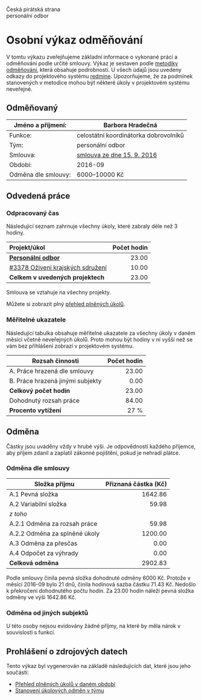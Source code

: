 Česká pirátská strana  
personální odbor

Osobní výkaz odměňování
=======================

V tomtu výkazu zveřejňujeme základní informace o vykonané práci a odměňování
podle určité smlouvy. Výkaz je sestaven podle [metodiky odměňování][metodika],
která obsahuje podrobnosti. U všech údajů jsou uvedeny odkazy do projektového
systému [redmine](https://redmine.pirati.cz). Upozorňujeme, že za podmínek
stanovených v metodice mohou být některé úkoly v projektovém systému neveřejné.

Odměňovaný
----------

Jméno a příjmení:        | Barbora Hradečná
-----------------------  | --------------------
Funkce:                  | celostátní koordinátorka dobrovolníků
Tým:                     | personální odbor
Smlouva:                 | [smlouva ze dne 15. 9. 2016][smlouva]
Období:                  | 2016-09
Odměna dle smlouvy:      | 6000–10000 Kč

Odvedená práce
--------------

### Odpracovaný čas

Následující seznam zahrnuje všechny úkoly, které zabraly déle než 3 hodiny.

| Projekt/úkol                              |   Počet hodin |
|:------------------------------------------|--------------:|
| **[Personální odbor][p43]**               |         23.00 |
| [#3378 Oživení krajských sdružení][t3378] |         10.00 |
| **Celkem v uvedených projektech**         |         23.00 |

Smlouva se vztahuje na všechny projekty. 

Můžete si zobrazit plný [přehled plněných úkolů][tasklist].

### Měřitelné ukazatele

Následující tabulka obsahuje měřitelné ukazatele za všechny úkoly v daném měsíci
včetně neveřejných úkolů. Proto mohou být hodiny v ní vyšší než se vám bez
přihlášení zobrazí v projektovém systému.

Rozsah činnosti                        | Počet hodin
--------------                         | ----------:
A. Práce hrazená dle smlouvy           |  23.00
B. Práce hrazená jinými subjekty       |   0.00
**Celkový počet hodin**                |  23.00
Dohodnutý rozsah práce                 |  84.00
**Procento vytížení**                  |   27 %

Odměna
------

Částky jsou uváděny vždy v hrubé výši. Je odpovědností každého příjemce, aby
příjem zdanil a zaplatil zákonné pojištění, pokud je nehradí plátce.

### Odměna dle smlouvy

Složka příjmu                 | Přiznaná částka (Kč)
-----------------             | --------------------:
A.1 Pevná složka              |  1642.86
A.2 Variabilní složka         |    59.98
*z toho*                      |
A.2.1 Odměna za rozsah práce  |    59.98
A.2.2 Odměna za splněné úkoly |  1200.00
A.3 Odměna za přesčas         |     0.00
A.4 Odpočet za výhrady        |     0.00
**Celková odměna**            |  2902.83

Podle smlouvy činila pevná složka dohodnuté odměny 6000 Kč. Protože v měsíci 2016-09 bylo 21 dnů, činila hodinová sazba částku 71.43 Kč. Nedošlo k překročení dohodnutého počtu hodin. Za 23.00 hodin náleží pevná složka odměny ve výši 1642.86 Kč. 

### Odměna od jiných subjektů

U této osoby nejsou evidovány žádné příjmy, na které by měla nárok v souvislosti s funkcí.


Prohlášení o zdrojových datech
------------------------------

Tento výkaz byl vygenerován na základě následujících dat, které jsou jeho součástí:

* [Přehled plněných úkolů v daném období](user_report.csv)
* [Stanovení úkolových odměn v týmu](../task_rewards.csv)

[metodika]: https://redmine.pirati.cz/projects/praha/wiki/Odm%C4%9B%C5%88ov%C3%A1n%C3%AD_zastupitel%C5%AF


[p43]: https://redmine.pirati.cz/time_entries.csv?c[]=project&c[]=user&c[]=activity&c[]=issue&c[]=hours&c[]=cf_16&c[]=spent_on&f[]=spent_on&f[]=user_id&f[]=&op[spent_on]=><&op[user_id]==&utf8=%E2%9C%93&v[spent_on][]=2016-09-01&v[spent_on][]=2016-09-30&v[user_id][]=1&v[user_id][]=8&v[user_id][]=9&f[]=project_id&op[project_id]==&v[project_id][]=43

[t3378]: https://redmine.pirati.cz/issues/3378/time_entries?c[]=project&c[]=user&c[]=activity&c[]=issue&c[]=hours&c[]=cf_16&c[]=spent_on&f[]=spent_on&f[]=user_id&f[]=&op[spent_on]=><&op[user_id]==&utf8=%E2%9C%93&v[spent_on][]=2016-09-01&v[spent_on][]=2016-09-30&v[user_id][]=1&v[user_id][]=8&v[user_id][]=9



[tasklist]: https://redmine.pirati.cz/time_entries?c[]=project&c[]=user&c[]=activity&c[]=issue&c[]=hours&c[]=cf_16&c[]=spent_on&f[]=spent_on&f[]=user_id&f[]=&op[spent_on]=><&op[user_id]==&utf8=%E2%9C%93&v[spent_on][]=2016-09-01&v[spent_on][]=2016-09-30&v[user_id][]=189

[smlouva]: https://smlouvy.pirati.cz/smlouvy/2016/09/15/koordobrov/
